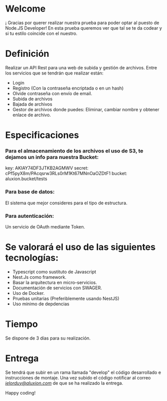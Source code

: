 # Welcome

¡ Gracias por querer realizar nuestra prueba para poder optar al puesto de Node.JS Developer! En esta prueba queremos ver que tal se te da codear y si tu estilo coincide con el nuestro.

# Definición

Realizar un API Rest para una web de subida y gestión de archivos. Entre los servicios que se tendrán que realizar están:

- Login
- Registro (Con la contraseña encriptada o en un hash)
- Olvide contraseña con envío de email.
- Subida de archivos
- Bajada de archivos
- Gestor de archivos donde puedes: Eliminar, cambiar nombre y obtener enlace de archivo.

# Especificaciones

### Para el almacenamiento de los archivos el uso de S3, te dejamos un info para nuestra Bucket:

key: AKIAY74DF3JTKB2AGMWV
secret: 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
bucket: aluxion.bucket/tests

### Para base de datos:

El sistema que mejor consideres para el tipo de estructura.

### Para autenticación:

Un servicio de OAuth mediante Token.

# Se valorará el uso de las siguientes tecnologías:

- Typescript como sustituto de Javascript
- Nest.Js como framework.
- Basar la arquitectura en micro-servicios.
- Documentación de servicios con SWAGER.
- Uso de Docker.
- Pruebas unitarias (Preferiblemente usando NestJS)
- Uso mínimo de depdencias

# Tiempo

Se dispone de 3 días para su realización.

# Entrega

Se tendrá que subir en un rama llamada "develop" el código desarrollado e instrucciones de montaje.
Una vez subido el código notificar al correo *ielorduy@aluxion.com* de que se ha realizado la entrega.

Happy coding!